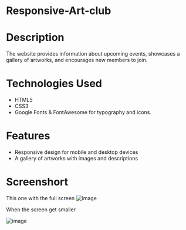 # Responsive-Art-club

# Description 
The website provides information about upcoming events, showcases a gallery of artworks, and encourages new members to join.

# Technologies Used 
- HTML5
- CSS3
- Google Fonts & FontAwesome for typography and icons.

# Features
- Responsive design for mobile and desktop devices
- A gallery of artworks with images and descriptions

# Screenshort 
This one with the full screen
![image](https://github.com/user-attachments/assets/9f55c565-ed04-42e0-9c95-dcf664572f6a)

When the screen get smaller 

![image](https://github.com/user-attachments/assets/249d281f-bb19-4f60-8b22-dc617e39f5be)

